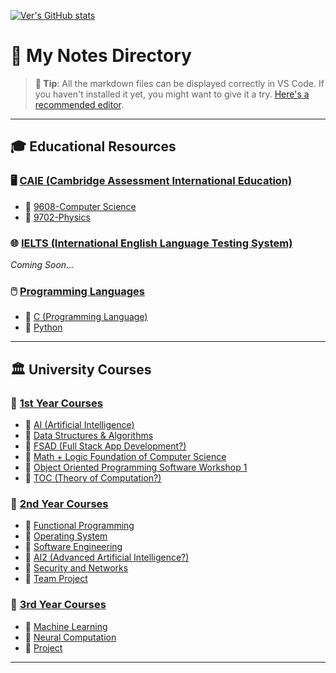 [![Ver's GitHub stats](https://github-readme-stats.vercel.app/api?username=vergilop&show_icons=true&theme=transparent)](https://github.com/anuraghazra/github-readme-stats)

# 📔 My Notes Directory

> **🚀 Tip**: All the markdown files can be displayed correctly in VS Code. If you haven't installed it yet, you might want to give it a try. [Here's a recommended editor](https://stackedit.io/app#).

---

## 🎓 Educational Resources

### 🖥️ [CAIE (Cambridge Assessment International Education)](CAIE)

- 📌 [9608-Computer Science](CAIE/9608-Computer%20Science)
- 📌 [9702-Physics](/CAIE/9702-Physics)

### 🌐 [IELTS (International English Language Testing System)](IELTS)

*Coming Soon...*

### 🖱️ [Programming Languages](Programming%20Language)

- 📌 [C (Programming Language)](Programming%20Language/C)
- 📌 [Python](Programming%20Language/Python)

---

## 🏛️ University Courses

### 📘 [1st Year Courses](University/1st)

- 📌 [AI (Artificial Intelligence)](University/1st/AI)
- 📌 [Data Structures & Algorithms](University/1st/Data%20Structures%20%26%20Algorithms)
- 📌 [FSAD (Full Stack App Development?)](University/1st/FSAD)
- 📌 [Math + Logic Foundation of Computer Science](University/1st/Math%20%2B%20Logic%20Fou%20of%20Com%20Sci)
- 📌 [Object Oriented Programming Software Workshop 1](University/1st/Object%20Oriented%20Programming%20Software%20Workshop%201)
- 📌 [TOC (Theory of Computation?)](University/1st/TOC)

### 📙 [2nd Year Courses](University/2nd)

- 📌 [Functional Programming](University/2nd/Functional%20Programming)
- 📌 [Operating System](University/2nd/Operating%20System)
- 📌 [Software Engineering](University/2nd/Software%20Engineering)
- 📌 [AI2 (Advanced Artificial Intelligence?)](University/2nd/Artificial%20Intelligence%202)
- 📌 [Security and Networks](University/2nd/Security%20and%20Networks)
- 📌 [Team Project](University/2nd/Team%20Project)

### 📗 [3rd Year Courses](University/3rd)

- 📌 [Machine Learning](University/3rd/Machine%20Learning)
- 📌 [Neural Computation](University/3rd/Neural%20Computation)
- 📌 [Project](University/3rd/Project)

---

